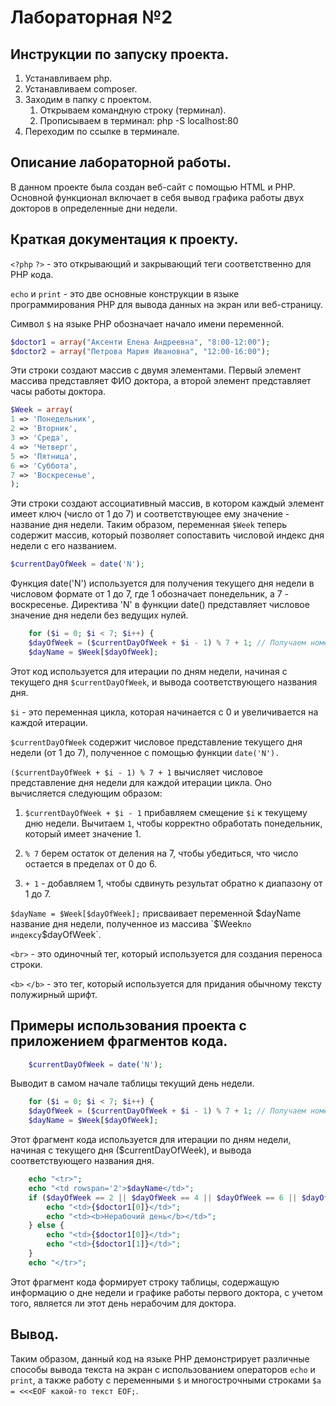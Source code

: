 # Лабораторная №2

## Инструкции по запуску проекта.
1. Устанавливаем php.
2. Устанавливаем сomposer. 
3. Заходим в папку с проектом.
    1. Открываем командную строку (терминал).
    2. Прописываем в терминал: php -S localhost:80
4. Переходим по ссылке в терминале.
## Описание лабораторной работы.
В данном проекте была создан веб-сайт с помощью HTML и PHP. Основной функционал включает в себя вывод графика работы двух докторов в определенные дни недели.
## Краткая документация к проекту.
`<?php` `?>` - это открывающий и закрывающий теги соответственно для PHP кода.

`echo` и `print` - это две основные конструкции в языке программирования PHP для вывода данных на экран или веб-страницу.

Символ `$` на языке PHP обозначает начало имени переменной.

```php
$doctor1 = array("Аксенти Елена Андреевна", "8:00-12:00");
$doctor2 = array("Петрова Мария Ивановна", "12:00-16:00");
```
Эти строки создают массив с двумя элементами. Первый элемент массива представляет ФИО доктора, а второй элемент представляет часы работы доктора. 

```php
$Week = array(
1 => 'Понедельник',
2 => 'Вторник',
3 => 'Среда',
4 => 'Четверг',
5 => 'Пятница',
6 => 'Суббота',
7 => 'Воскресенье',
);
```
Эти строки создают ассоциативный массив, в котором каждый элемент имеет ключ (число от 1 до 7) и соответствующее ему значение - название дня недели. Таким образом, переменная `$Week` теперь содержит массив, который позволяет сопоставить числовой индекс дня недели с его названием.

```php
$currentDayOfWeek = date('N');
```
Функция date('N') используется для получения текущего дня недели в числовом формате от 1 до 7, где 1 обозначает понедельник, а 7 - воскресенье. Директива 'N' в функции date() представляет числовое значение дня недели без ведущих нулей.

```php
    for ($i = 0; $i < 7; $i++) {
    $dayOfWeek = ($currentDayOfWeek + $i - 1) % 7 + 1; // Получаем номер дня недели в пределах 1-7
    $dayName = $Week[$dayOfWeek];
```
Этот код используется для итерации по дням недели, начиная с текущего дня `$currentDayOfWeek`, и вывода соответствующего названия дня.

`$i` - это переменная цикла, которая начинается с 0 и увеличивается на каждой итерации.

`$currentDayOfWeek` содержит числовое представление текущего дня недели (от 1 до 7), полученное с помощью функции `date('N').`

`($currentDayOfWeek + $i - 1) % 7 + 1` вычисляет числовое представление дня недели для каждой итерации цикла. Оно вычисляется следующим образом:

1. `$currentDayOfWeek + $i - 1` прибавляем смещение `$i` к текущему дню недели. Вычитаем `1`, чтобы корректно обработать понедельник, который имеет значение 1.

2. `% 7` берем остаток от деления на 7, чтобы убедиться, что число остается в пределах от 0 до 6.

3. `+ 1` - добавляем 1, чтобы сдвинуть результат обратно к диапазону от 1 до 7.

`$dayName = $Week[$dayOfWeek];` присваивает переменной $dayName название дня недели, полученное из массива `$Week` по индексу `$dayOfWeek`.

`<br>` - это одиночный тег, который используется для создания переноса строки.

`<b>` `</b>` - это тег, который используется для придания обычному тексту полужирный шрифт.

## Примеры использования проекта с приложением фрагментов кода.
```php
    $currentDayOfWeek = date('N');
```
Bыводит в самом начале таблицы текущий день недели.
```php
    for ($i = 0; $i < 7; $i++) {
    $dayOfWeek = ($currentDayOfWeek + $i - 1) % 7 + 1; // Получаем номер дня недели в пределах 1-7
    $dayName = $Week[$dayOfWeek];
```
Этот фрагмент кода используется для итерации по дням недели, начиная с текущего дня ($currentDayOfWeek), и вывода соответствующего названия дня.
```php
    echo "<tr>";
    echo "<td rowspan='2'>$dayName</td>";
    if ($dayOfWeek == 2 || $dayOfWeek == 4 || $dayOfWeek == 6 || $dayOfWeek == 7) {
        echo "<td>{$doctor1[0]}</td>"; 
        echo "<td><b>Нерабочий день</b></td>"; 
    } else {
        echo "<td>{$doctor1[0]}</td>";
        echo "<td>{$doctor1[1]}</td>";
    }
    echo "</tr>";
```
Этот фрагмент кода формирует строку таблицы, содержащую информацию о дне недели и графике работы первого доктора, с учетом того, является ли этот день нерабочим для доктора.
## Вывод.
Таким образом, данный код на языке PHP демонстрирует различные способы вывода текста на экран 
с использованием операторов `echo` и `print`, а также работу с переменными `$` и многострочными строками 
`$a = <<<EOF какой-то текст EOF;`.